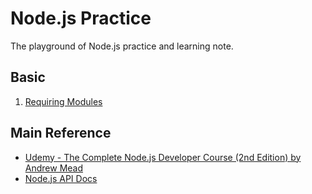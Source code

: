 # Node.js Practice

The playground of Node.js practice and learning note.


## Basic
1. [Requiring Modules](./practice/requiring-modules)


## Main Reference
* [Udemy - The Complete Node.js Developer Course (2nd Edition) by Andrew Mead](https://www.udemy.com/the-complete-nodejs-developer-course-2/)
* [Node.js API Docs](https://nodejs.org/dist/latest-v8.x/docs/api/)
